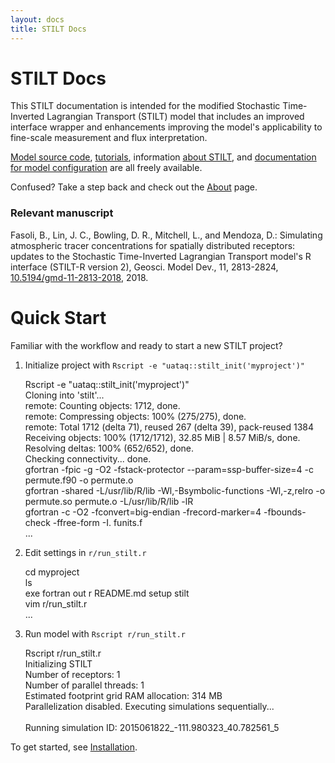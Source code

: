 ```yaml
---
layout: docs
title: STILT Docs
---
```


# STILT Docs

This STILT documentation is intended for the modified Stochastic Time-Inverted Lagrangian Transport (STILT) model that includes an improved interface wrapper and enhancements improving the model's applicability to fine-scale measurement and flux interpretation.  

[Model source code](https://github.com/uataq/stilt), [tutorials](https://github.com/uataq/stilt-tutorials), information [about STILT]({{"/"|relative_url}}), and [documentation for model configuration]({{"/docs"|relative_url}}) are all freely available.

Confused? Take a step back and check out the [About]({{"/about"|relative_url}}) page.

### Relevant manuscript

Fasoli, B., Lin, J. C., Bowling, D. R., Mitchell, L., and Mendoza, D.: Simulating atmospheric tracer concentrations for spatially distributed receptors: updates to the Stochastic Time-Inverted Lagrangian Transport model's R interface (STILT-R version 2), Geosci. Model Dev., 11, 2813-2824, [10.5194/gmd-11-2813-2018](https://doi.org/10.5194/gmd-11-2813-2018), 2018.


# Quick Start

Familiar with the workflow and ready to start a new STILT project?

1. Initialize project with `Rscript -e "uataq::stilt_init('myproject')"`
    <div class="terminal">
      <div class="terminal-osx-button"></div>
      <div class="terminal-osx-button"></div>
      <div class="terminal-osx-button"></div>
      <div class="terminal-command">
        Rscript -e "uataq::stilt_init('myproject')"
      </div>
      <div class="terminal-return">
        Cloning into 'stilt'...<br>
        remote: Counting objects: 1712, done.<br>
        remote: Compressing objects: 100% (275/275), done.<br>
        remote: Total 1712 (delta 71), reused 267 (delta 39), pack-reused 1384<br>
        Receiving objects: 100% (1712/1712), 32.85 MiB | 8.57 MiB/s, done.<br>
        Resolving deltas: 100% (652/652), done.<br>
        Checking connectivity... done.<br>
        gfortran  -fpic -g -O2 -fstack-protector --param=ssp-buffer-size=4  -c  permute.f90 -o permute.o<br>
        gfortran -shared -L/usr/lib/R/lib -Wl,-Bsymbolic-functions -Wl,-z,relro -o permute.so permute.o -L/usr/lib/R/lib -lR<br>
        gfortran -c -O2 -fconvert=big-endian -frecord-marker=4 -fbounds-check -ffree-form -I. funits.f<br>
        ...    
      </div>
    </div>

2. Edit settings in `r/run_stilt.r`
    <div class="terminal">
      <div class="terminal-osx-button"></div>
      <div class="terminal-osx-button"></div>
      <div class="terminal-osx-button"></div>
      <div class="terminal-command">
        cd myproject
      </div>
      <div class="terminal-command">
        ls
      </div>
      <div class="terminal-return">
        exe  fortran  out  r  README.md  setup  stilt
      </div>
      <div class="terminal-command">
        vim r/run_stilt.r
      </div>
      <div class="terminal-return">
        ...
      </div>
    </div>

3. Run model with `Rscript r/run_stilt.r`
    <div class="terminal">
      <div class="terminal-osx-button"></div>
      <div class="terminal-osx-button"></div>
      <div class="terminal-osx-button"></div>
      <div class="terminal-command">
        Rscript r/run_stilt.r
      </div>
      <div class="terminal-return">
        Initializing STILT<br>
        Number of receptors: 1<br>
        Number of parallel threads: 1<br>
        Estimated footprint grid RAM allocation: 314 MB<br>
        Parallelization disabled. Executing simulations sequentially...<br>
        <br>
        Running simulation ID:   2015061822_-111.980323_40.782561_5
      </div>
    </div>

To get started, see [Installation]({{"/docs/install.html"|relative_url}}).

